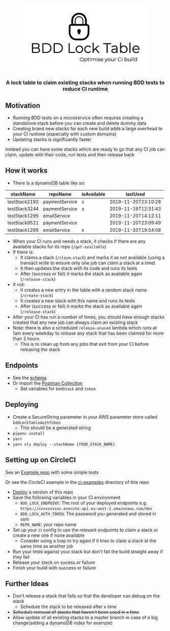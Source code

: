 <div align="center">
    <img width="400px" src="./logo.png" align="center" alt="BDD Lock Logo">
    <h3>A lock table to claim existing stacks when running BDD tests to reduce CI runtime</h3>
</div>


## Motivation

- Running BDD tests on a microservice often requires creating a standalone stack before you can create and delete dummy data
- Creating brand new stacks for each new build adds a large overhead to your CI runtime (especially with custom domains)
- Updating stacks is significantly faster

Instead you can have some stacks which are ready to go that any CI job can claim, update with their code, run tests and then release back

## How it works

- There is a dynamoDB table like so:

| stackName     | repoName          | isAvailable   | lastUsed              |
| -             | -                 | -             | -                     |
| testStack2192 | paymentService    | x             | 2019-11-20T23:10:28   |
| testStack3244 | paymentService    | x             | 2019-11-19T12:31:43   |
| testStack1295 | emailService      |               | 2019-11-20T14:12:11   |
| testStack9521 | paymentService    |               | 2019-11-20T23:09:49   |
| testStack1295 | emailService      | x             | 2019-11-20T19:54:08   |

- When your CI runs and needs a stack, it checks if there are any available stacks for its repo (`/get-available`)
- If there is:
    - It claims a stack (`/claim-stack`) and marks it as not available (using a transact write to ensure only one job can claim a stack at a time)
    - It then updates the stack with its code and runs its tests
    - After (success or fail) it marks the stack as available again (`/release-stack`)
- If not:
    - It creates a new entry in the table with a random stack name (`/create-stack`)
    - It creates a new stack with this name and runs its tests
    - After (success or fail) it marks the stack as available again (`/release-stack`)
- After your CI has run a number of times, you should have enough stacks created that any new job can always claim an existing stack
- Note: there is also a scheduled `release-unused` lambda which runs at 1am every weekday to release any stack that has been claimed for more than 2 hours
  - This is to clean up from any jobs that exit from your CI before releasing the stack

## Endpoints

- See the [schema](./docs/schema.md)
- Or import the [Postman Collection](./bdd-lock-table.postman_collection.json)
    - Set variables for `bddStack` and `token`

## <a id="deploy"></a>Deploying

- Create a SecureString parameter in your AWS parameter store called `bddLockTableAuthToken`
    - This should be a generated string
- `pipenv install`
- `yarn`
- `yarn sls deploy --stackName {YOUR_STACK_NAME}`

## Setting up on CircleCI

See an [Example repo](https://github.com/robcronin/sls-bdd-python-optimised-ci) with some simple tests

Or see the CircleCI example in the [ci-examples](./ci-examples) directory of this repo

- [Deploy](#deploy) a version of this repo
- Save the following variables in your CI environment
    - `BDD_LOCK_ENDPOINT`: The root of your deployed endpoints e.g. `https://xxxxxxxxxx.execute-api.eu-west-2.amazonaws.com/dev`
    - `BDD_LOCK_AUTH_TOKEN`: The password you generated and stored in ssm
    - `REPO_NAME`: your repo name
- Set up your ci config to use the relevant endpoints to claim a stack or create a new one if none available
    - Consider using a loop to try again if it tries to claim a stack at the same time as another job
- Run your tests against your stack but don't fail the build straight away if they fail
- Release your stack on sucess or failure
- Finish your build with success or failure

## Further Ideas

- Don't release a stack that fails so that the developer can debug on the stack
    - Schedule the stack to be released after x time
- ~~Schedule removal of stacks that haven't been used in x time~~
- Allow update of all existing stacks to a master branch in case of a big change(adding a dynamoDB index for example)
